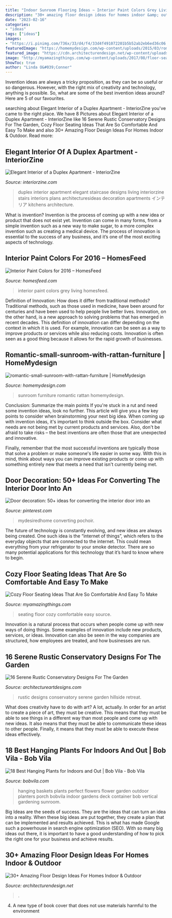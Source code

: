 ```yaml
---
title: "Indoor Sunroom Flooring Ideas ~ Interior Paint Colors Grey Living Homesfeed"
description: "30+ amazing floor design ideas for homes indoor &amp; outdoor"
date: "2023-02-16"
categories:
- "ideas"
tags: ["ideas"]
images:
- "https://i.pinimg.com/736x/33/d4/f4/33d4f491072201b5b52ab2eb6ed36c06.jpg"
featuredImage: "https://homemydesign.com/wp-content/uploads/2015/03/romantic-small-sunroom-with-rattan-furniture.jpg"
featured_image: "https://cdn.architecturendesign.net/wp-content/uploads/2015/08/AD-Indoor-Outdoor-Floor-Design-Ideas-15.jpg"
image: "http://myamazingthings.com/wp-content/uploads/2017/08/floor-seating-15.jpeg"
ShowToc: true
author: "Linda O&#039;Conner"
---
```



Invention ideas are always a tricky proposition, as they can be so useful or so dangerous. However, with the right mix of creativity and technology, anything is possible. So, what are some of the best invention ideas around? Here are 5 of our favourites.

	

		
searching about Elegant Interior of a Duplex Apartment - InteriorZine you've came to the right place. We have 8 Pictures about Elegant Interior of a Duplex Apartment - InteriorZine like 16 Serene Rustic Conservatory Designs For The Garden, Cozy Floor Seating Ideas That Are So Comfortable And Easy To Make and also 30+ Amazing Floor Design Ideas For Homes Indoor &amp; Outdoor. Read more:
		
    
## Elegant Interior Of A Duplex Apartment - InteriorZine

<img loading=lazy src="https://interiorzine.com/wp-content/uploads/2013/03/elegant-interior-duplex-apartment-staircase.jpg" onerror="this.onerror=null;this.src='https://tse1.mm.bing.net/th?id=OIP.kXr30xonPvUq7lpjrE1n8wHaFA&amp;pid=15.1';" alt="Elegant Interior of a Duplex Apartment - InteriorZine">

_Source: interiorzine.com_

>duplex interior apartment elegant staircase designs living interiorzine stairs interiors plans architecturesideas decoration apartments インテリア kitchens architecture. 

	

What is invention?
Invention is the process of coming up with a new idea or product that does not exist yet. Invention can come in many forms, from a simple invention such as a new way to make sugar, to a more complex invention such as creating a medical device. The process of innovation is essential to the success of any business, and it’s one of the most exciting aspects of technology.

    
## Interior Paint Colors For 2016 – HomesFeed

<img loading=lazy src="https://homesfeed.com/wp-content/uploads/2015/11/Grey-Paint-Color-For-Living-Room-Interior-Design-2014-With-White-Furniture-And-Curtains.jpg" onerror="this.onerror=null;this.src='https://tse1.mm.bing.net/th?id=OIP.KO_9WyjKGnJf1QV0KvT_ygHaK6&amp;pid=15.1';" alt="Interior Paint Colors for 2016 – HomesFeed">

_Source: homesfeed.com_

>interior paint colors grey living homesfeed. 

	

Definition of Innovation: How does it differ from traditional methods?
Traditional methods, such as those used in medicine, have been around for centuries and have been used to help people live better lives. Innovation, on the other hand, is a new approach to solving problems that has emerged in recent decades. This definition of innovation can differ depending on the context in which it is used. For example, innovation can be seen as a way to improve products or services while also reducing costs. Innovation is often seen as a good thing because it allows for the rapid growth of businesses.

    
## Romantic-small-sunroom-with-rattan-furniture | HomeMydesign

<img loading=lazy src="https://homemydesign.com/wp-content/uploads/2015/03/romantic-small-sunroom-with-rattan-furniture.jpg" onerror="this.onerror=null;this.src='https://tse3.mm.bing.net/th?id=OIP.ProkVwmM4U0O5QGtaCOBDwHaLM&amp;pid=15.1';" alt="romantic-small-sunroom-with-rattan-furniture | HomeMydesign">

_Source: homemydesign.com_

>sunroom furniture romantic rattan homemydesign. 

	

Conclusion: Summarize the main points
If you're stuck in a rut and need some invention ideas, look no further. This article will give you a few key points to consider when brainstorming your next big idea.
When coming up with invention ideas, it's important to think outside the box. Consider what needs are not being met by current products and services. Also, don't be afraid to take risks – the best inventions are often those that are unexpected and innovative.

Finally, remember that the most successful inventions are typically those that solve a problem or make someone's life easier in some way. With this in mind, think about ways you can improve existing products or come up with something entirely new that meets a need that isn't currently being met.

    
## Door Decoration: 50+ Ideas For Converting The Interior Door Into An

<img loading=lazy src="https://i.pinimg.com/736x/33/d4/f4/33d4f491072201b5b52ab2eb6ed36c06.jpg" onerror="this.onerror=null;this.src='https://tse1.mm.bing.net/th?id=OIP.k_7eH_VVT0iqzVsgGUySmwHaLI&amp;pid=15.1';" alt="Door decoration: 50+ ideas for converting the interior door into an">

_Source: pinterest.com_

>mydesiredhome converting pochoir. 

	

The future of technology is constantly evolving, and new ideas are always being created. One such idea is the “internet of things”, which refers to the everyday objects that are connected to the internet. This could mean everything from your refrigerator to your smoke detector. There are so many potential applications for this technology that it’s hard to know where to begin.

    
## Cozy Floor Seating Ideas That Are So Comfortable And Easy To Make

<img loading=lazy src="http://myamazingthings.com/wp-content/uploads/2017/08/floor-seating-15.jpeg" onerror="this.onerror=null;this.src='https://tse2.mm.bing.net/th?id=OIP.yqSk2HP2zcImSHNkM2JMBAHaLH&amp;pid=15.1';" alt="Cozy Floor Seating Ideas That Are So Comfortable And Easy To Make">

_Source: myamazingthings.com_

>seating floor cozy comfortable easy source. 

	

Innovation is a natural process that occurs when people come up with new ways of doing things. Some examples of innovation include new products, services, or ideas. Innovation can also be seen in the way companies are structured, how employees are treated, and how businesses are run.

    
## 16 Serene Rustic Conservatory Designs For The Garden

<img loading=lazy src="https://www.architectureartdesigns.com/wp-content/uploads/2015/05/16-Serene-Rustic-Conservatory-Designs-For-The-Garden-2-630x948.jpg" onerror="this.onerror=null;this.src='https://tse1.mm.bing.net/th?id=OIP.2jR1_l4JxBpJmIrLUC6N0QHaLJ&amp;pid=15.1';" alt="16 Serene Rustic Conservatory Designs For The Garden">

_Source: architectureartdesigns.com_

>rustic designs conservatory serene garden hillside retreat. 

	

What does creativity have to do with art? A lot, actually. In order for an artist to create a piece of art, they must be creative. This means that they must be able to see things in a different way than most people and come up with new ideas. It also means that they must be able to communicate these ideas to other people. Finally, it means that they must be able to execute these ideas effectively.

    
## 18 Best Hanging Plants For Indoors And Out | Bob Vila - Bob Vila

<img loading=lazy src="https://empire-s3-production.bobvila.com/slides/5007/original/Hanging-Flower-Baskets.jpeg?1532362124" onerror="this.onerror=null;this.src='https://tse3.mm.bing.net/th?id=OIP.sh0YVLuMzphf_AuaA36BmQHaJ4&amp;pid=15.1';" alt="18 Best Hanging Plants for Indoors and Out | Bob Vila - Bob Vila">

_Source: bobvila.com_

>hanging baskets plants perfect flowers flower garden outdoor planters porch bobvila indoor gardens deck container bob vertical gardening sunroom. 

	

Big Ideas are the seeds of success. They are the ideas that can turn an idea into a reality. When these big ideas are put together, they create a plan that can be implemented and results achieved. This is what has made Google such a powerhouse in search engine optimization (SEO). With so many big ideas out there, it is important to have a good understanding of how to pick the right one for your business and achieve results.

    
## 30+ Amazing Floor Design Ideas For Homes Indoor &amp; Outdoor

<img loading=lazy src="https://cdn.architecturendesign.net/wp-content/uploads/2015/08/AD-Indoor-Outdoor-Floor-Design-Ideas-15.jpg" onerror="this.onerror=null;this.src='https://tse3.mm.bing.net/th?id=OIP.eiWTKpve52P-LAoZl1umRwHaJ4&amp;pid=15.1';" alt="30+ Amazing Floor Design Ideas For Homes Indoor &amp; Outdoor">

_Source: architecturendesign.net_

>. 

	

4. A new type of book cover that does not use materials harmful to the environment 

